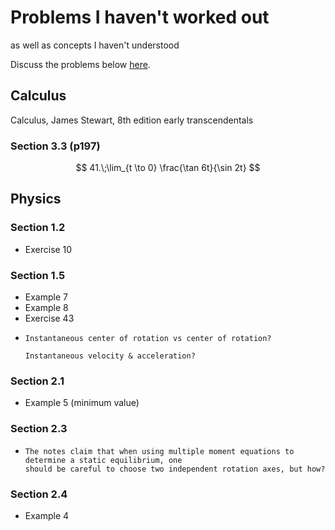 # Problems I haven't worked out

as well as concepts I haven't understood

Discuss the problems below [here](https://github.com/acciochris/physics-notes/discussions).

## Calculus

Calculus, James Stewart, 8th edition early transcendentals

### Section 3.3 (p197)

$$
41.\;\lim_{t \to 0} \frac{\tan 6t}{\sin 2t}
$$

## Physics

### Section 1.2

- Exercise 10

### Section 1.5

- Example 7
- Example 8
- Exercise 43
- ```{admonition} Question?
  Instantaneous center of rotation vs center of rotation?
  
  Instantaneous velocity & acceleration?
  ```

### Section 2.1

- Example 5 (minimum value)

### Section 2.3

- ```{admonition} Question?
  The notes claim that when using multiple moment equations to determine a static equilibrium, one
  should be careful to choose two independent rotation axes, but how?
  ```

### Section 2.4

- Example 4
